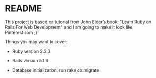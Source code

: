 # README
This project is based on tutorial from John Elder's book: "Learn Ruby on Rails For Web Development" and I am going to make it look like Pinterest.com ;)

Things you may want to cover:

* Ruby version 2.3.3

* Rails version 5.1.6

* Database initialization: run rake db:migrate
